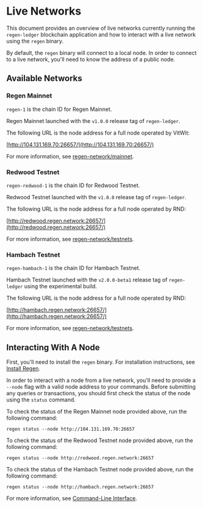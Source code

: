 # Live Networks

This document provides an overview of live networks currently running the `regen-ledger` blockchain application and how to interact with a live network using the `regen` binary.

By default, the `regen` binary will connect to a local node. In order to connect to a live network, you'll need to know the address of a public node.

## Available Networks

### Regen Mainnet

`regen-1` is the chain ID for Regen Mainnet.

<!-- TODO: add information about genesis binary and upgrade binaries -->

Regen Mainnet launched with the `v1.0.0` release tag of `regen-ledger`.

<!-- TODO: update to use dedicated full node operated by RND -->

The following URL is the node address for a full node operated by VitWit:

[http://104.131.169.70:26657/](http://104.131.169.70:26657/)

For more information, see [regen-network/mainnet](https://github.com/regen-network/mainnet).

### Redwood Testnet

`regen-redwood-1` is the chain ID for Redwood Testnet.

<!-- TODO: add information about genesis binary and upgrade binaries -->

Redwood Testnet launched with the `v1.0.0` release tag of `regen-ledger`.

The following URL is the node address for a full node operated by RND:

[http://redwood.regen.network:26657/](http://redwood.regen.network:26657/)

For more information, see [regen-network/testnets](https://github.com/regen-network/testnets).

### Hambach Testnet

`regen-hambach-1` is the chain ID for Hambach Testnet.

<!-- TODO: add information about genesis binary and upgrade binaries -->

Hambach Testnet launched with the `v2.0.0-beta1` release tag of `regen-ledger` using the experimental build.

The following URL is the node address for a full node operated by RND:

[http://hambach.regen.network:26657/](http://hambach.regen.network:26657/)

For more information, see [regen-network/testnets](https://github.com/regen-network/testnets).

## Interacting With A Node

First, you'll need to install the `regen` binary. For installation instructions, see [Install Regen](./#install-regen).

In order to interact with a node from a live network, you'll need to provide a `--node` flag with a valid node address to your commands. Before submitting any queries or transactions, you should first check the status of the node using the `status` command.

To check the status of the Regen Mainnet node provided above, run the following command:
```
regen status --node http://104.131.169.70:26657
```

To check the status of the Redwood Testnet node provided above, run the following command:
```
regen status --node http://redwood.regen.network:26657
```

To check the status of the Hambach Testnet node provided above, run the following command:
```
regen status --node http://hambach.regen.network:26657
```

<!-- TODO: add `regen config node` instructions once updated to v2.0 -->

For more information, see [Command-Line Interface](../interfaces.html#command-line-interface).